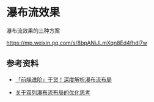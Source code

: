 # 瀑布流效果



瀑布流效果的三种方案

https://mp.weixin.qq.com/s/8bpANiJLmXqn8Ed4fhdl7w

## 参考资料

- [「前端进阶」干货！深度解析瀑布流布局](https://mp.weixin.qq.com/s?__biz=MzU3Nzk3NDk5OQ==&mid=2247483844&idx=1&sn=aa4194b855a01dbe6c53cc720925ba1c&chksm=fd7d267cca0aaf6ad8cabd61a12b0f80b5d97c8db1f4da423b6cef761534bcb00f80a26427b2&mpshare=1&scene=1&srcid=&sharer_sharetime=1574911396744&sharer_shareid=778ad5bf3b27e0078eb105d7277263f6#rd)

- [关于双列瀑布流布局的优化思考](https://mp.weixin.qq.com/s/UeEKbji202ZAAXEFmkvTtg)